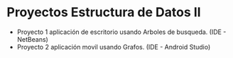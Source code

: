 # Proyectos Estructura de Datos II
- Proyecto 1 aplicación de escritorio usando Arboles de busqueda. (IDE - NetBeans)
- Proyecto 2 aplicación movil usando Grafos. (IDE - Android Studio)

